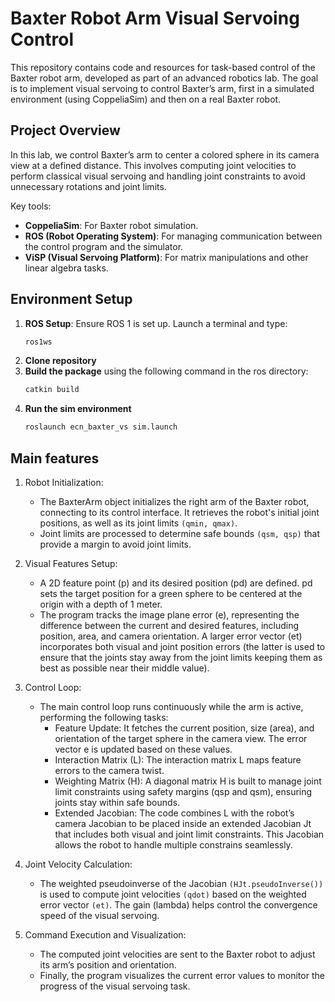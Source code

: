 # Baxter Robot Arm Visual Servoing Control

This repository contains code and resources for task-based control of the Baxter robot arm, developed as part of an advanced robotics lab. The goal is to implement visual servoing to control Baxter’s arm, first in a simulated environment (using CoppeliaSim) and then on a real Baxter robot.

## Project Overview

In this lab, we control Baxter’s arm to center a colored sphere in its camera view at a defined distance. This involves computing joint velocities to perform classical visual servoing and handling joint constraints to avoid unnecessary rotations and joint limits.

Key tools:
- **CoppeliaSim**: For Baxter robot simulation.
- **ROS (Robot Operating System)**: For managing communication between the control program and the simulator.
- **ViSP (Visual Servoing Platform)**: For matrix manipulations and other linear algebra tasks.

## Environment Setup

1. **ROS Setup**: Ensure ROS 1 is set up. Launch a terminal and type:
   ```bash
   ros1ws
2. **Clone repository**
3. **Build the package** using the following command in the ros directory:
   ```bash
   catkin build
4. **Run the sim environment**
   ```bash
   roslaunch ecn_baxter_vs sim.launch

## Main features  
  1. Robot Initialization:
        - The BaxterArm object initializes the right arm of the Baxter robot, connecting to its control interface. It retrieves the robot's initial joint positions, as well as its joint limits `(qmin, qmax)`.
        - Joint limits are processed to determine safe bounds `(qsm, qsp)` that provide a margin to avoid joint limits.

  2. Visual Features Setup:
        - A 2D feature point (p) and its desired position (pd) are defined. pd sets the target position for a green sphere to be centered at the origin with a depth of 1 meter.
        - The program tracks the image plane error (e), representing the difference between the current and desired features, including position, area, and camera orientation. A larger error vector (et) incorporates both visual and joint position errors (the latter is used to ensure that the joints stay away from the joint limits keeping them as best as possible near their middle value).

  3. Control Loop:
        - The main control loop runs continuously while the arm is active, performing the following tasks:
            - Feature Update: It fetches the current position, size (area), and orientation of the target sphere in the camera view. The error vector e is updated based on these values.
            - Interaction Matrix (L): The interaction matrix L maps feature errors to the camera twist.
            - Weighting Matrix (H): A diagonal matrix H is built to manage joint limit constraints using safety margins (qsp and qsm), ensuring joints stay within safe bounds.
            - Extended Jacobian: The code combines L with the robot’s camera Jacobian to be placed inside an extended Jacobian Jt that includes both visual and joint limit constraints. This Jacobian allows the robot to handle multiple constrains seamlessly.

  4. Joint Velocity Calculation:
        - The weighted pseudoinverse of the Jacobian `(HJt.pseudoInverse())` is used to compute joint velocities `(qdot)` based on the weighted error vector `(et)`. The gain (lambda) helps control the convergence speed of the visual servoing.

  5. Command Execution and Visualization:
        - The computed joint velocities are sent to the Baxter robot to adjust its arm’s position and orientation.
        - Finally, the program visualizes the current error values to monitor the progress of the visual servoing task.

